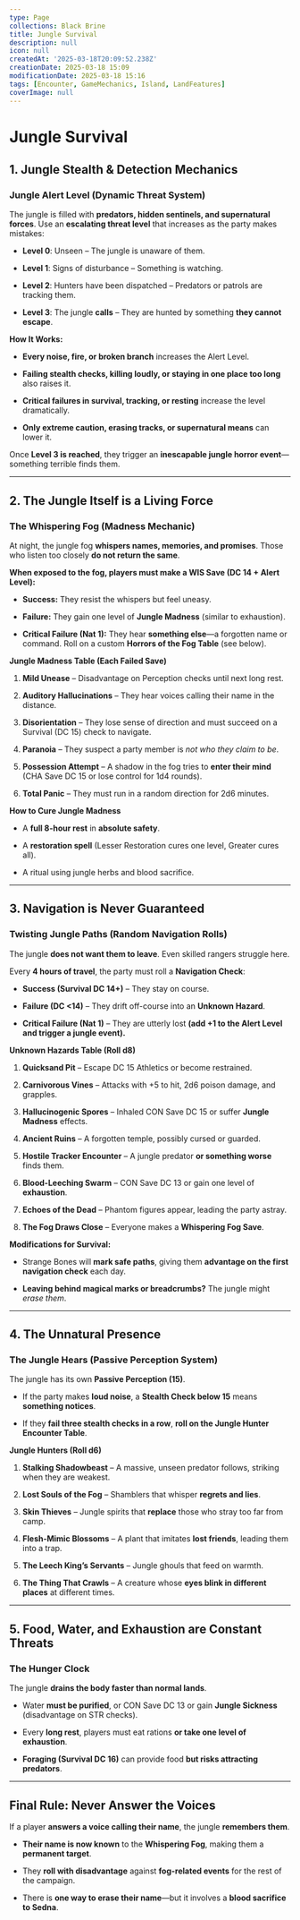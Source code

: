 ```yaml
---
type: Page
collections: Black Brine
title: Jungle Survival
description: null
icon: null
createdAt: '2025-03-18T20:09:52.238Z'
creationDate: 2025-03-18 15:09
modificationDate: 2025-03-18 15:16
tags: [Encounter, GameMechanics, Island, LandFeatures]
coverImage: null
---
```


# Jungle Survival

## **1. Jungle Stealth & Detection Mechanics**

### **Jungle Alert Level (Dynamic Threat System)**

The jungle is filled with **predators, hidden sentinels, and supernatural forces**. Use an **escalating threat level** that increases as the party makes mistakes:

- **Level 0**: Unseen – The jungle is unaware of them.

- **Level 1**: Signs of disturbance – Something is watching.

- **Level 2**: Hunters have been dispatched – Predators or patrols are tracking them.

- **Level 3**: The jungle **calls** – They are hunted by something **they cannot escape**.

**How It Works:**

- **Every noise, fire, or broken branch** increases the Alert Level.

- **Failing stealth checks, killing loudly, or staying in one place too long** also raises it.

- **Critical failures in survival, tracking, or resting** increase the level dramatically.

- **Only extreme caution, erasing tracks, or supernatural means** can lower it.

Once **Level 3 is reached**, they trigger an **inescapable jungle horror event**—something terrible finds them.

---

## **2. The Jungle Itself is a Living Force**

### **The Whispering Fog (Madness Mechanic)**

At night, the jungle fog **whispers names, memories, and promises**. Those who listen too closely **do not return the same**.

**When exposed to the fog, players must make a WIS Save (DC 14 + Alert Level):**

- **Success:** They resist the whispers but feel uneasy.

- **Failure:** They gain one level of **Jungle Madness** (similar to exhaustion).

- **Critical Failure (Nat 1):** They hear **something else**—a forgotten name or command. Roll on a custom **Horrors of the Fog Table** (see below).

**Jungle Madness Table (Each Failed Save)**

1. **Mild Unease** – Disadvantage on Perception checks until next long rest.

2. **Auditory Hallucinations** – They hear voices calling their name in the distance.

3. **Disorientation** – They lose sense of direction and must succeed on a Survival (DC 15) check to navigate.

4. **Paranoia** – They suspect a party member is *not who they claim to be*.

5. **Possession Attempt** – A shadow in the fog tries to **enter their mind** (CHA Save DC 15 or lose control for 1d4 rounds).

6. **Total Panic** – They must run in a random direction for 2d6 minutes.

**How to Cure Jungle Madness**

- A **full 8-hour rest** in **absolute safety**.

- A **restoration spell** (Lesser Restoration cures one level, Greater cures all).

- A ritual using jungle herbs and blood sacrifice.

---

## **3. Navigation is Never Guaranteed**

### **Twisting Jungle Paths (Random Navigation Rolls)**

The jungle **does not want them to leave**. Even skilled rangers struggle here.

Every **4 hours of travel**, the party must roll a **Navigation Check**:

- **Success (Survival DC 14+)** – They stay on course.

- **Failure (DC <14)** – They drift off-course into an **Unknown Hazard**.

- **Critical Failure (Nat 1)** – They are utterly lost **(add +1 to the Alert Level and trigger a jungle event).**

**Unknown Hazards Table (Roll d8)**

1. **Quicksand Pit** – Escape DC 15 Athletics or become restrained.

2. **Carnivorous Vines** – Attacks with +5 to hit, 2d6 poison damage, and grapples.

3. **Hallucinogenic Spores** – Inhaled CON Save DC 15 or suffer **Jungle Madness** effects.

4. **Ancient Ruins** – A forgotten temple, possibly cursed or guarded.

5. **Hostile Tracker Encounter** – A jungle predator **or something worse** finds them.

6. **Blood-Leeching Swarm** – CON Save DC 13 or gain one level of **exhaustion**.

7. **Echoes of the Dead** – Phantom figures appear, leading the party astray.

8. **The Fog Draws Close** – Everyone makes a **Whispering Fog Save**.

**Modifications for Survival:**

- Strange Bones will **mark safe paths**, giving them **advantage on the first navigation check** each day.

- **Leaving behind magical marks or breadcrumbs?** The jungle might *erase them*.

---

## **4. The Unnatural Presence**

### **The Jungle Hears (Passive Perception System)**

The jungle has its own **Passive Perception (15)**.

- If the party makes **loud noise**, a **Stealth Check below 15** means **something notices**.

- If they **fail three stealth checks in a row**, **roll on the Jungle Hunter Encounter Table**.

**Jungle Hunters (Roll d6)**

1. **Stalking Shadowbeast** – A massive, unseen predator follows, striking when they are weakest.

2. **Lost Souls of the Fog** – Shamblers that whisper **regrets and lies**.

3. **Skin Thieves** – Jungle spirits that **replace** those who stray too far from camp.

4. **Flesh-Mimic Blossoms** – A plant that imitates **lost friends**, leading them into a trap.

5. **The Leech King’s Servants** – Jungle ghouls that feed on warmth.

6. **The Thing That Crawls** – A creature whose **eyes blink in different places** at different times.

---

## **5. Food, Water, and Exhaustion are Constant Threats**

### **The Hunger Clock**

The jungle **drains the body faster than normal lands**.

- Water **must be purified**, or CON Save DC 13 or gain **Jungle Sickness** (disadvantage on STR checks).

- Every **long rest**, players must eat rations **or take one level of exhaustion**.

- **Foraging (Survival DC 16)** can provide food **but risks attracting predators**.

---

## **Final Rule: Never Answer the Voices**

If a player **answers a voice calling their name**, the jungle **remembers them**.

- **Their name is now known** to the **Whispering Fog**, making them a **permanent target**.

- They **roll with disadvantage** against **fog-related events** for the rest of the campaign.

- There is **one way to erase their name**—but it involves a **blood sacrifice to Sedna**.

